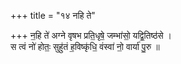 +++
title = "१४ नहि ते"

+++
न॒हि ते॑ अग्ने वृषभ प्रति॒धृषे॒ जम्भा॑सो॒ यद्वि॒तिष्ठ॑से ।  
स त्वं नो॑ होतः॒ सुहु॑तं ह॒विष्कृ॑धि॒ वंस्वा॑ नो॒ वार्या॑ पु॒रु ॥